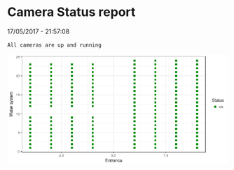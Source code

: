 Camera Status report
================
17/05/2017 - 21:57:08

    All cameras are up and running

![](camreport_files/figure-markdown_github/unnamed-chunk-2-1.png)
